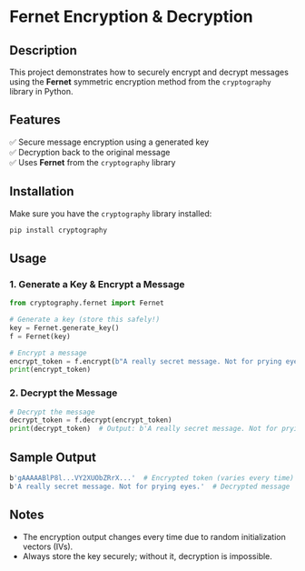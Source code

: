 

# Fernet Encryption & Decryption  

## Description  
This project demonstrates how to securely encrypt and decrypt messages using the **Fernet** symmetric encryption method from the `cryptography` library in Python.  

## Features  
✅ Secure message encryption using a generated key  
✅ Decryption back to the original message  
✅ Uses **Fernet** from the `cryptography` library  

## Installation  
Make sure you have the `cryptography` library installed:  
```sh
pip install cryptography
```

## Usage  

### 1. **Generate a Key & Encrypt a Message**
```python
from cryptography.fernet import Fernet

# Generate a key (store this safely!)
key = Fernet.generate_key()
f = Fernet(key)

# Encrypt a message
encrypt_token = f.encrypt(b"A really secret message. Not for prying eyes.")
print(encrypt_token)
```

### 2. **Decrypt the Message**
```python
# Decrypt the message
decrypt_token = f.decrypt(encrypt_token)
print(decrypt_token)  # Output: b'A really secret message. Not for prying eyes.'
```

## Sample Output  
```sh
b'gAAAAABlP8l...VY2XUObZRrX...'  # Encrypted token (varies every time)
b'A really secret message. Not for prying eyes.'  # Decrypted message
```

## Notes  
- The encryption output changes every time due to random initialization vectors (IVs).  
- Always store the key securely; without it, decryption is impossible.  

